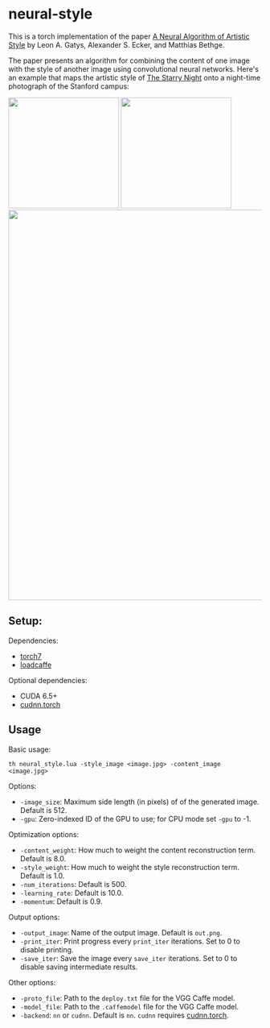 # neural-style

This is a torch implementation of the paper [A Neural Algorithm of Artistic Style](http://arxiv.org/abs/1508.06576)
by Leon A. Gatys, Alexander S. Ecker, and Matthias Bethge.

The paper presents an algorithm for combining the content of one image with the style of another image using
convolutional neural networks. Here's an example that maps the artistic style of
[The Starry Night](https://en.wikipedia.org/wiki/The_Starry_Night)
onto a night-time photograph of the Stanford campus:

<img src="http://cs.stanford.edu/people/jcjohns/neural_style/starry_night.jpg" height="220px">
<img src="http://cs.stanford.edu/people/jcjohns/neural_style/hoovertowernight.jpg" height="220px">
<img src="http://cs.stanford.edu/people/jcjohns/neural_style/starry_stanford_big.png" width="775px">

## Setup:

Dependencies:
* [torch7](https://github.com/torch/torch7)
* [loadcaffe](https://github.com/szagoruyko/loadcaffe)

Optional dependencies:
* CUDA 6.5+
* [cudnn.torch](https://github.com/soumith/cudnn.torch)

## Usage
Basic usage:
```
th neural_style.lua -style_image <image.jpg> -content_image <image.jpg>
```

Options:
* `-image_size`: Maximum side length (in pixels) of of the generated image. Default is 512.
* `-gpu`: Zero-indexed ID of the GPU to use; for CPU mode set `-gpu` to -1.

Optimization options:
* `-content_weight`: How much to weight the content reconstruction term. Default is 8.0.
* `-style_weight`: How much to weight the style reconstruction term. Default is 1.0.
* `-num_iterations`: Default is 500.
* `-learning_rate`: Default is 10.0.
* `-momentum`: Default is 0.9.

Output options:
* `-output_image`: Name of the output image. Default is `out.png`.
* `-print_iter`: Print progress every `print_iter` iterations. Set to 0 to disable printing.
* `-save_iter`: Save the image every `save_iter` iterations. Set to 0 to disable saving intermediate results.

Other options:
* `-proto_file`: Path to the `deploy.txt` file for the VGG Caffe model.
* `-model_file`: Path to the `.caffemodel` file for the VGG Caffe model.
* `-backend`: `nn` or `cudnn`. Default is `nn`. `cudnn` requires
  [cudnn.torch](https://github.com/soumith/cudnn.torch).
